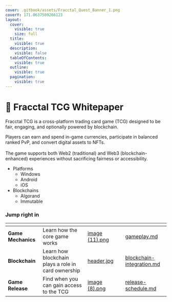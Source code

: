 ```yaml
---
cover: .gitbook/assets/Fracctal_Quest_Banner_1.png
coverY: 171.0637509266123
layout:
  cover:
    visible: true
    size: full
  title:
    visible: true
  description:
    visible: false
  tableOfContents:
    visible: true
  outline:
    visible: true
  pagination:
    visible: true
---
```


# 📔 Fracctal TCG Whitepaper

Fracctal TCG is a cross-platform trading card game (TCG) designed to be fair, engaging, and optionally powered by blockchain.&#x20;

Players can earn and spend in-game currencies, participate in balanced ranked PvP, and convert digital assets to NFTs. \
\
The game supports both Web2 (traditional) and Web3 (blockchain-enhanced) experiences without sacrificing fairness or accessibility.&#x20;



* Platforms
  * Windows
  * Android
  * iOS
* Blockchains
  * Algorand
  * Immutable

### Jump right in

<table data-view="cards"><thead><tr><th></th><th></th><th data-hidden data-card-cover data-type="files"></th><th data-hidden></th><th data-hidden data-card-target data-type="content-ref"></th></tr></thead><tbody><tr><td><strong>Game Mechanics</strong></td><td>Learn how the core game works</td><td><a href=".gitbook/assets/image (11).png">image (11).png</a></td><td></td><td><a href="getting-started/gameplay.md">gameplay.md</a></td></tr><tr><td><strong>Blockchain</strong></td><td>Learn how blockchain plays a role in card ownership</td><td><a href=".gitbook/assets/header.jpg">header.jpg</a></td><td></td><td><a href="getting-started/blockchain-integration.md">blockchain-integration.md</a></td></tr><tr><td><strong>Game Release</strong></td><td>Find when you can gain access to the TCG</td><td><a href=".gitbook/assets/image (8).png">image (8).png</a></td><td></td><td><a href="basics/release-schedule.md">release-schedule.md</a></td></tr></tbody></table>
